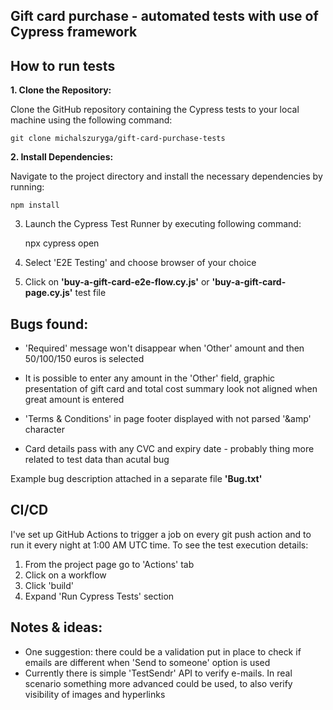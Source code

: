 ## **Gift card purchase - automated tests with use of Cypress framework**

## How to run tests
**1. Clone the Repository:**

Clone the GitHub repository containing the Cypress tests to your local machine using the following command: 

    git clone michalszuryga/gift-card-purchase-tests

**2. Install Dependencies:**

Navigate to the project directory and install the necessary dependencies by running:

    npm install

3. Launch the Cypress Test Runner by executing following command: 

    npx cypress open

4. Select 'E2E Testing' and choose browser of your choice

5. Click on **'buy-a-gift-card-e2e-flow.cy.js'** or **'buy-a-gift-card-page.cy.js'** test file


## Bugs found:

- 'Required' message won't disappear when 'Other' amount and then 50/100/150 euros is selected

- It is possible to enter any amount in the 'Other' field, graphic presentation of gift card and total cost summary look not aligned when great amount is entered

- 'Terms &amp; Conditions' in page footer displayed with not parsed '&amp' character

- Card details pass with any CVC and expiry date - probably thing more related to test data than acutal bug

Example bug description attached in a separate file **'Bug.txt'**


## CI/CD

I've set up GitHub Actions to trigger a job on every git push action and to run it every night at 1:00 AM UTC time. To see the test execution details:
1. From the project page go to 'Actions' tab
2. Click on a workflow
3. Click 'build'
4. Expand 'Run Cypress Tests' section 
  

## Notes & ideas:

- One suggestion: there could be a validation put in place to check if emails are different when 'Send to someone' option is used
- Currently there is simple 'TestSendr' API to verify e-mails. In real scenario something more advanced could be used, to also verify visibility of images and hyperlinks

